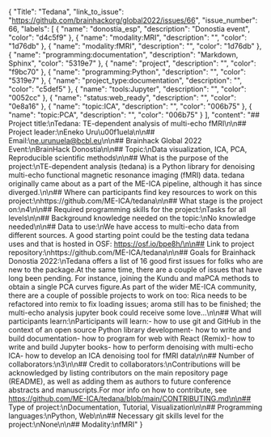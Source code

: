 {
  "Title": "Tedana",
  "link_to_issue": "https://github.com/brainhackorg/global2022/issues/66",
  "issue_number": 66,
  "labels": [
    {
      "name": "donostia_esp",
      "description": "Donostia event",
      "color": "d4c5f9"
    },
    {
      "name": "modality:MRI",
      "description": "",
      "color": "1d76db"
    },
    {
      "name": "modality:fMRI",
      "description": "",
      "color": "1d76db"
    },
    {
      "name": "programming:documentation",
      "description": "Markdown, Sphinx",
      "color": "5319e7"
    },
    {
      "name": "project",
      "description": "",
      "color": "f9bc70"
    },
    {
      "name": "programming:Python",
      "description": "",
      "color": "5319e7"
    },
    {
      "name": "project_type:documentation",
      "description": "",
      "color": "c5def5"
    },
    {
      "name": "tools:Jupyter",
      "description": "",
      "color": "0052cc"
    },
    {
      "name": "status:web_ready",
      "description": "",
      "color": "0e8a16"
    },
    {
      "name": "topic:ICA",
      "description": "",
      "color": "006b75"
    },
    {
      "name": "topic:PCA",
      "description": "",
      "color": "006b75"
    }
  ],
  "content": "## Project title:\nTedana: TE-dependent analysis of multi-echo fMRI\n\n## Project leader:\nEneko Uru\u00f1uela\n\n## Email:\ne.urunuela@bcbl.eu\n\n## Brainhack Global 2022 Event:\nBrainHack Donostia\n\n## Topic:\nData visualization, ICA, PCA, Reproducible scientific methods\n\n## What is the purpose of the project:\nTE-dependent analysis (tedana) is a Python library for denoising multi-echo functional magnetic resonance imaging (fMRI) data. tedana originally came about as a part of the ME-ICA pipeline, although it has since diverged.\n\n## Where can participants find key resources to work on this project:\nhttps://github.com/ME-ICA/tedana\n\n## What stage is the project on:\n4\n\n## Required programming skills for the project:\nTasks for all levels\n\n## Background knowledge needed  on the topic:\nNo knowledge needed\n\n## Data to use:\nWe have access to multi-echo data from different sources. A good starting point could be the testing data tedana uses and that is hosted in OSF: https://osf.io/bpe8h/\n\n## Link to project repository:\nhttps://github.com/ME-ICA/tedana\n\n## Goals for Brainhack Donostia 2022:\nTedana offers a list of 16 good first issues for folks who are new to the package.At the same time, there are a couple of issues that have long been pending. For instance, joining the Kundu and maPCA methods to obtain a single PCA curves figure.As part of the wider ME-ICA community, there are a couple of possible projects to work on too: Rica needs to be refactored into remix to fix loading issues; aroma still has to be finished; the multi-echo analysis jupyter book could receive some love...\n\n## What will participants learn:\nParticipants will learn:- how to use git and GitHub in the context of an open source Python library development- how to write and build documentation- how to program for web with React (Remix)- how to write and build Jupyter books- how to perform denoising with multi-echo ICA- how to develop an ICA denoising tool for fMRI data\n\n## Number of collaborators:\n3\n\n## Credit to collaborators:\nContributions will be acknowledged by listing contributors on the main repository page (README), as well as adding them as authors to future conference abstracts and manuscripts.For mor info on how to contribute, see https://github.com/ME-ICA/tedana/blob/main/CONTRIBUTING.md\n\n## Type of project:\nDocumentation, Tutorial, Visualization\n\n## Programming languages:\nPython, Web\n\n## Necessary git skills level for the project:\nNone\n\n## Modality:\nfMRI"
}
